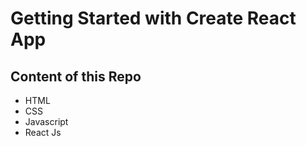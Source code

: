 # Getting Started with Create React App

## Content of this Repo
- HTML
- CSS
- Javascript
- React Js

